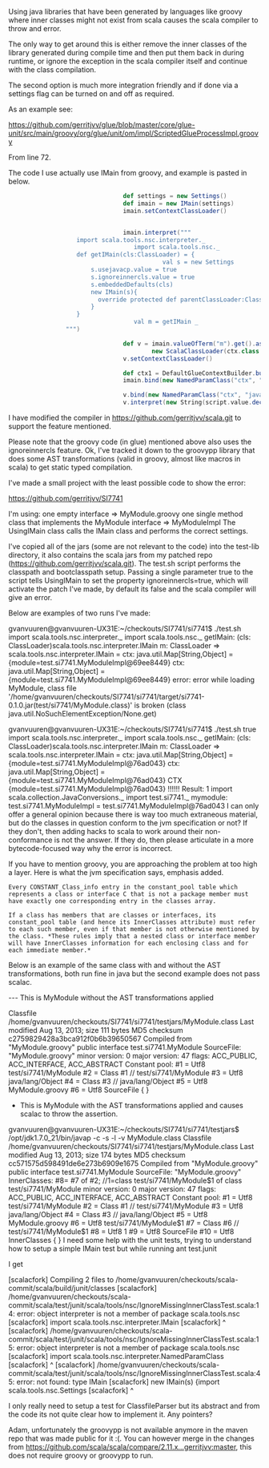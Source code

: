 Using java libraries that have been generated by languages like groovy where inner classes might not exist from scala causes the scala compiler to throw and error. 

The only way to get around this is either remove the inner classes of the library generated during compile time and then put them back in during runtime, or ignore the exception in the scala compiler itself and continue with the class compilation.


The second option is much more integration friendly and if done via a settings flag can be turned on and off as required. 


As an example see:

https://github.com/gerritjvv/glue/blob/master/core/glue-unit/src/main/groovy/org/glue/unit/om/impl/ScriptedGlueProcessImpl.groovy

From line 72.


The code I use actually use IMain from groovy, and example is pasted in below.

```scala
                                def settings = new Settings()
                                def imain = new IMain(settings)
                                imain.setContextClassLoader()


                                imain.interpret("""
                   import scala.tools.nsc.interpreter._
                                   import scala.tools.nsc._
                   def getIMain(cls:ClassLoader) = {
                                           val s = new Settings
                       s.usejavacp.value = true
                       s.ignoreinnercls.value = true
                       s.embeddedDefaults(cls)
                       new IMain(s){
                         override protected def parentClassLoader:ClassLoader = cls
                       }
                   }
                                   val m = getIMain _
                """)

                                def v = imain.valueOfTerm("m").get().asType(Function1).apply(
                                        new ScalaClassLoader(ctx.class.classLoader))
                                v.setContextClassLoader()

                                def ctx1 = DefaultGlueContextBuilder.buildStaticGlueContextMap(ctx)
                                imain.bind(new NamedParamClass("ctx", "java.util.Map[String, Object]", ctx1))

                                v.bind(new NamedParamClass("ctx", "java.util.Map[String, Object]", ctx1))
                                v.interpret(new String(script.value.decodeBase64()))

```
I have modified the compiler in https://github.com/gerritjvv/scala.git to support the feature mentioned.

Please note that the groovy code (in glue) mentioned above also uses the ignoreinnercls feature.
Ok, I've tracked it down to the groovypp library that does some AST transformations (valid in groovy, almost like macros in scala) to get static typed compilation.

I've made a small project with the least possible code to show the error:

https://github.com/gerritjvv/SI7741

I'm using:
 one empty interface => MyModule.groovy
 one single method class that implements the MyModule interface => MyModuleImpl
 The UsingIMain class calls the IMain class and performs the correct settings.
 
I've copied all of the jars (some are not relevant to the code) into the test-lib directory, it also contains the scala jars from my patched repo (https://github.com/gerritjvv/scala.git). 
The test.sh script performs the classpath and bootclasspath setup. Passing a single parameter true to the script tells UsingIMain to set the property ignoreinnercls=true, which will activate the patch I've made, 
by default its false and the scala compiler will give an error.

Below are examples of two runs I've made:

gvanvuuren@gvanvuuren-UX31E:~/checkouts/SI7741/si7741$ ./test.sh 
import scala.tools.nsc.interpreter._
import scala.tools.nsc._
getIMain: (cls: ClassLoader)scala.tools.nsc.interpreter.IMain
m: ClassLoader => scala.tools.nsc.interpreter.IMain = <function1>
ctx: java.util.Map[String,Object] = {module=test.si7741.MyModuleImpl@69ee8449}
ctx: java.util.Map[String,Object] = {module=test.si7741.MyModuleImpl@69ee8449}
error: error while loading MyModule, class file '/home/gvanvuuren/checkouts/SI7741/si7741/target/si7741-0.1.0.jar(test/si7741/MyModule.class)' is broken
(class java.util.NoSuchElementException/None.get)


gvanvuuren@gvanvuuren-UX31E:~/checkouts/SI7741/si7741$ ./test.sh true
import scala.tools.nsc.interpreter._
import scala.tools.nsc._
getIMain: (cls: ClassLoader)scala.tools.nsc.interpreter.IMain
m: ClassLoader => scala.tools.nsc.interpreter.IMain = <function1>
ctx: java.util.Map[String,Object] = {module=test.si7741.MyModuleImpl@76ad043}
ctx: java.util.Map[String,Object] = {module=test.si7741.MyModuleImpl@76ad043}
CTX {module=test.si7741.MyModuleImpl@76ad043}
!!!!!! Result: 1
import scala.collection.JavaConversions._
import test.si7741._
mymodule: test.si7741.MyModuleImpl = test.si7741.MyModuleImpl@76ad043
I can only offer a general opinion because there is way too much extraneous material, but do the classes in question conform to the jvm specification or not? If they don't, then adding hacks to scala to work around their non-conformance is not the answer. If they do, then please articulate in a more bytecode-focused way why the error is incorrect.

If you have to mention groovy, you are approaching the problem at too high a layer. Here is what the jvm specification says, emphasis added.

```
Every CONSTANT_Class_info entry in the constant_pool table which represents a class or interface C that is not a package member must have exactly one corresponding entry in the classes array.

If a class has members that are classes or interfaces, its constant_pool table (and hence its InnerClasses attribute) must refer to each such member, even if that member is not otherwise mentioned by the class. *These rules imply that a nested class or interface member will have InnerClasses information for each enclosing class and for each immediate member.*
```

Below is an example of the same class with and without the AST transformations, both run fine in java but the second example does not pass scalac.

--- This is MyModule without the AST transformations applied

Classfile /home/gvanvuuren/checkouts/SI7741/si7741/testjars/MyModule.class
  Last modified Aug 13, 2013; size 111 bytes
  MD5 checksum c2759829428a3bca912f0b6b39650567
  Compiled from "MyModule.groovy"
public interface test.si7741.MyModule
  SourceFile: "MyModule.groovy"
  minor version: 0
  major version: 47
  flags: ACC_PUBLIC, ACC_INTERFACE, ACC_ABSTRACT
Constant pool:
  #1 = Utf8               test/si7741/MyModule
  #2 = Class              #1              //  test/si7741/MyModule
  #3 = Utf8               java/lang/Object
  #4 = Class              #3              //  java/lang/Object
  #5 = Utf8               MyModule.groovy
  #6 = Utf8               SourceFile
{
}

   - This is MyModule with the AST transformations applied and causes scalac to throw the assertion.

gvanvuuren@gvanvuuren-UX31E:~/checkouts/SI7741/si7741/testjars$ /opt/jdk1.7.0_21/bin/javap -c -s -l -v MyModule.class 
Classfile /home/gvanvuuren/checkouts/SI7741/si7741/testjars/MyModule.class
  Last modified Aug 13, 2013; size 174 bytes
  MD5 checksum cc571575d598491de6e273b6909e1675
  Compiled from "MyModule.groovy"
public interface test.si7741.MyModule
  SourceFile: "MyModule.groovy"
  InnerClasses:
       #8= #7 of #2; //1=class test/si7741/MyModule$1 of class test/si7741/MyModule
  minor version: 0
  major version: 47
  flags: ACC_PUBLIC, ACC_INTERFACE, ACC_ABSTRACT
Constant pool:
   #1 = Utf8               test/si7741/MyModule
   #2 = Class              #1             //  test/si7741/MyModule
   #3 = Utf8               java/lang/Object
   #4 = Class              #3             //  java/lang/Object
   #5 = Utf8               MyModule.groovy
   #6 = Utf8               test/si7741/MyModule$1
   #7 = Class              #6             //  test/si7741/MyModule$1
   #8 = Utf8               1
   #9 = Utf8               SourceFile
  #10 = Utf8               InnerClasses
{
}
I need some help with the unit tests, trying to understand how to setup a simple IMain test but while running
 ant test.junit

I get 

[scalacfork] Compiling 2 files to /home/gvanvuuren/checkouts/scala-commit/scala/build/junit/classes
[scalacfork] /home/gvanvuuren/checkouts/scala-commit/scala/test/junit/scala/tools/nsc/IgnoreMissingInnerClassTest.scala:14: error: object interpreter is not a member of package scala.tools.nsc
[scalacfork] import scala.tools.nsc.interpreter.IMain
[scalacfork]                        ^
[scalacfork] /home/gvanvuuren/checkouts/scala-commit/scala/test/junit/scala/tools/nsc/IgnoreMissingInnerClassTest.scala:15: error: object interpreter is not a member of package scala.tools.nsc
[scalacfork] import scala.tools.nsc.interpreter.NamedParamClass
[scalacfork]                        ^
[scalacfork] /home/gvanvuuren/checkouts/scala-commit/scala/test/junit/scala/tools/nsc/IgnoreMissingInnerClassTest.scala:45: error: not found: type IMain
[scalacfork]     new IMain(s) {import scala.tools.nsc.Settings
[scalacfork]         ^


I only really need to setup a test for ClassfileParser but its abstract and from the code its not quite clear how to implement it. Any pointers?

Adam, unfortunately the groovypp is not available anymore in the maven repo that was made public for it :(. You can however merge in the changes from https://github.com/scala/scala/compare/2.11.x...gerritjvv:master, this does not require groovy or groovypp to run.

